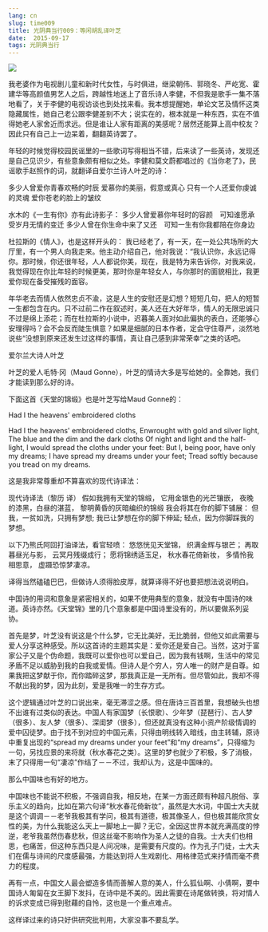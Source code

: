 ```yaml
---
lang: cn
slug: time009
title: 光阴典当行009：等闲胡乱译叶芝
date:  2015-09-17
tags: 光阴典当行
---
```

<!-- more -->
![](/uploads/time009.jpg)

我老婆作为电视剧儿童和新时代女性，与时俱进，继梁朝伟、郭晓冬、严屹宽、霍建华等高颜值男艺人之后，跨越性地迷上了音乐诗人李健，不但我是歌手一集不落地看了，关于李健的电视访谈也到处找来看。我本想提醒她，单论文艺及情怀这类隐藏属性，她自己老公跟李健差别不大；说实在的，根本就是一种东西，实在不值得她老人家舍近而求远。但是谁让人家有距离的美感呢？居然还能算上高中校友？因此只有自己上一边呆着，翻翻英诗罢了。

年轻的时候觉得校园民谣里的一些歌词写得相当不错，后来读了一些英诗，发现还是自己见识少，有些意象颇有相似之处。李健和莫文蔚都唱过的《当你老了》，民谣歌手赵照作的词，就翻译自爱尔兰诗人叶芝的诗：

多少人曾爱你青春欢畅的时辰
爱慕你的美丽，假意或真心
只有一个人还爱你虔诚的灵魂
爱你苍老的脸上的皱纹

水木的《一生有你》亦有此诗影子：
多少人曾爱慕你年轻时的容颜　可知谁愿承受岁月无情的变迁
多少人曾在你生命中来了又还　可知一生有你我都陪在你身边

杜拉斯的《情人》，也是这样开头的：
我已经老了，有一天，在一处公共场所的大厅里，有一个男人向我走来。他主动介绍自己，他对我说：“我认识你，永远记得你。那时候，你还很年轻，人人都说你美，现在，我是特为来告诉你，对我来说，我觉得现在你比年轻的时候更美，那时你是年轻女人，与你那时的面貌相比，我更爱你现在备受摧残的面容。

年华老去而情人依然忠贞不渝，这是人生的安慰还是幻想？短短几句，把人的短暂一生都包含在内。只不过前二作在叙述时，美人还在大好年华，情人的无限忠诚只不过是绵上添花；而在杜拉斯的小说中，迟暮美人面对如此偏执的表白，还能够心安理得吗？会不会反而陡生惧意？如果是细腻的日本作者，定会守住尊严，淡然地说些“没想到原来还发生过这样的事情，真让自己感到非常荣幸”之类的话吧。


爱尔兰大诗人叶芝


叶芝的爱人毛特·冈（Maud Gonne），叶芝的情诗大多是写给她的。全靠她，我们才能读到那么好的诗。


下面这首《天堂的锦缎》也是叶芝写给Maud Gonne的：

Had I the heavens' embroidered cloths

Had I the heavens' embroidered cloths,
Enwrought with gold and silver light,
The blue and the dim and the dark cloths
Of night and light and the half-light,
I would spread the cloths under your feet:
But I, being poor, have only my dreams;
I have spread my dreams under your feet;
Tread softly because you tread on my dreams.

这是我非常尊重却不算喜欢的现代诗译法：

现代诗译法（黎历 译）
假如我拥有天堂的锦缎，
它用金银色的光芒镶嵌，
夜晚的漆黑，白昼的湛蓝，
黎明黄昏的灰暗编织的锦缎
我会将其在你的脚下铺展：
但我，一贫如洗，只拥有梦想;
我已让梦想在你的脚下伸延;
轻点，因为你脚踩我的梦想。

以下乃熊氏阿回打油译法，看官轻喷：
悠悠恍见天堂锦，
织满金辉与银芒；
再取暮昼光与影，
云冥月残缀成行；
愿将锦绣适玉足，
秋水春花倚新妆，
多情怜我相思意，
虚蹑恐惊梦凄凉。


译得当然磕磕巴巴，但做诗人须得脸皮厚，就算译得不好也要把想法说说明白。

中国诗的用词和意象是紧密相关的，如果不使用典型的意象，就没有中国诗的味道。英诗亦然。《天堂锦》里的几个意象都是中国诗里没有的，所以要做系列妥协。

首先是梦，叶芝没有说这是个什么梦，它无比美好，无比脆弱，但他又如此需要与爱人分享这种感受。所以这首诗的主题其实是：爱你还是爱自己。当然，这对于富家公子又是个伪命题，我既可以爱你也可以爱自己，因为我有钱啊，生活中的常见矛盾不足以威胁到我的自我或爱情。但诗人是个穷人，穷人唯一的财产是自尊。如果我把这梦献于你，而你踏碎这梦，那我真正是一无所有。但尽管如此，我却不得不献出我的梦，因为此刻，爱是我唯一的生存方式。

这个逻辑通过叶芝的口说出来，毫无滞涩之感。但在唐诗三百首里，我想破头也想不出谁有过类似的表达。中国人有家国梦（长恨歌）、少年梦（琵琶行）、古人梦（很多）、友人梦（很多）、深闺梦（很多），但还就真没有这种小资产阶级情调的爱中囚徒梦。由于找不到对应的中国元素，只得由明线转入暗线，由主转辅，原诗中重复出现的“spread my dreams under your feet”和“my dreams”，只得缩为一句，另找应景的来将就（秋水春花之类）。这里的梦也就少了积极，多了消极，末了只得用一句“凄凉”作结了－－不过，我却认为，这是中国味的。

那么中国味也有好的地方。

中国味也不能说不积极，不强调自我，相反地，在某一方面还颇有种超凡脱俗、享乐主义的趋向，比如在第六句译“秋水春花倚新妆”，虽然是大水词，中国士大夫就是这个调调－－老爷我极其有学问，极其有道德，极其像圣人，但也极其能欣赏女性的美，为什么我能这么天上一脚地上一脚？无它，全因这世界本就充满高度的悖逆，老爷我虽然伤春悲秋，但这丝毫不影响作为圣人之徒的自我。士大夫们也相思，也痛苦，但这种东西只是人间况味，是需要有尺度的。作为孔子门徒，士大夫们在儒与诗间的尺度感最强，方能达到将人生戏剧化、用格律范式来抒情而毫不费力的程度。

再有一点，中国文人最会塑造多情而善解人意的美人，什么狐仙啊、小倩啊，要中国诗人匍匐在女王脚下发抖，在诗中是不美的。因此需要在诗尾做转换，将对情人的诉求变成已得到慰藉的自怜，这也是一个重点难点。

这样译过来的诗只好供研究批判用，大家没事不要乱学。